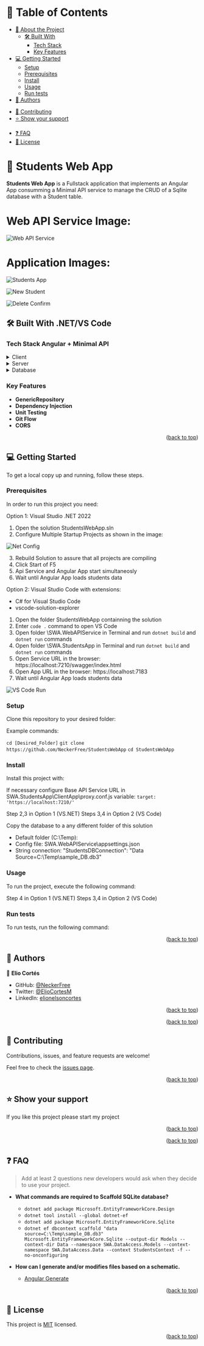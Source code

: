 <a name="readme-top"></a>

<!-- TABLE OF CONTENTS -->

# 📗 Table of Contents

- [📖 About the Project](#about-project)
  - [🛠 Built With](#built-with)
    - [Tech Stack](#tech-stack)
    - [Key Features](#key-features)
  <!-- - [🚀 Live Demo](#live-demo) -->
- [💻 Getting Started](#getting-started)
  - [Setup](#setup)
  - [Prerequisites](#prerequisites)
  - [Install](#install)
  - [Usage](#usage)
  - [Run tests](#run-tests)
  <!-- - [Deployment](#triangular_flag_on_post-deployment) -->
- [👥 Authors](#authors)
<!-- - [🔭 Future Features](#future-features) -->
- [🤝 Contributing](#contributing) 
- [⭐️ Show your support](#support)
<!-- - [🙏 Acknowledgements](#acknowledgements) -->
- [❓ FAQ](#faq)
- [📝 License](#license)

<!-- PROJECT DESCRIPTION -->

# 📖 Students Web App <a name="about-project"></a>

**Students Web App** is a Fullstack application that implements an Angular App consumming a Minimal API service to manage the CRUD of a Sqlite database with a Student table.

# Web API Service Image:
![Web API Service](https://user-images.githubusercontent.com/8497300/206936899-ae4fea5e-b1d1-4412-9a4b-1e63451f8bd5.png)

# Application Images:
![Students App](https://user-images.githubusercontent.com/8497300/206936932-df91a9bf-5c19-48b9-ac9e-d624780dbf04.png)

![New Student](https://user-images.githubusercontent.com/8497300/206936938-7a94f5d0-44a6-4c82-a9aa-290c97cd1c04.png)

![Delete Confirm](https://user-images.githubusercontent.com/8497300/206936946-d26408c0-de5d-470e-ac85-37dc91659a99.png)

## 🛠 Built With <a name="built-with">.NET/VS Code</a>

### Tech Stack <a name="tech-stack">Angular + Minimal API</a>

<details>
  <summary>Client</summary>
  <ul>
    <li><a href="https://learn.microsoft.com/en-us/visualstudio/javascript/tutorial-asp-net-core-with-angular?view=vs-2022">ASP.NET Core app with Angular</a></li>
    <li><a href="https://getbootstrap.com/docs/5.2/getting-started/introduction/">Bootstrap</a></li>
    <li><a href="https://angular.io/guide/form-validation">Angular Form Validation</a></li>
  </ul>
  </details>

<details>
  <summary>Server</summary>
  <ul>
    <li><a href="https://learn.microsoft.com/en-us/aspnet/core/fundamentals/minimal-apis?view=aspnetcore-7.0">Minimal API</a></li>
    <li><a href="https://learn.microsoft.com/en-us/aspnet/core/fundamentals/minimal-apis/openapi?view=aspnetcore-7.0">Open API Support(Swagger)</a></li>
    </ul>
</details>

<details>
<summary>Database</summary>
  <ul>
    <li><a href="https://learn.microsoft.com/en-us/ef/core/providers/sqlite/?tabs=dotnet-core-cli">SQLite EF Core Database Provider</a></li>
    <li><a href="https://learn.microsoft.com/en-us/ef/core/managing-schemas/scaffolding/?tabs=dotnet-core-cli">SQLite Scaffolding</a></li>
  </ul>
</details>

<!-- Features -->

### Key Features <a name="key-features"></a>

- **GenericRepository**
- **Dependency Injection**
- **Unit Testing**
- **Git Flow**
- **CORS**

<!-- <p align="right">(<a href="#readme-top">back to top</a>)</p> -->

<!-- LIVE DEMO -->

<!-- ## 🚀 Live Demo <a name="live-demo"></a> -->


<!-- - [Live Demo Link](https://yourdeployedapplicationlink.com) -->

<p align="right">(<a href="#readme-top">back to top</a>)</p>

<!-- GETTING STARTED -->

## 💻 Getting Started <a name="getting-started"></a>

To get a local copy up and running, follow these steps.

### Prerequisites

In order to run this project you need:

Option 1: Visual Studio .NET 2022 
1. Open the solution StudentsWebApp.sln
2. Configure Multiple Startup Projects as shown in the image:

![Net Config](https://user-images.githubusercontent.com/8497300/206937456-87eee0f5-ab65-4646-9312-b53ca8e71696.png)

3. Rebuild Solution to assure that all projects are compiling
4. Click Start of F5 
5. Api Service and Angular App start simultaneosly
6. Wait until Angular App loads students data

Option 2: Visual Studio Code with extensions:
- C# for Visual Studio Code
- vscode-solution-explorer
1. Open the folder StudentsWebApp containning the solution 
2. Enter `code .` command to open VS Code
3. Open folder \SWA.WebAPIService in Terminal and run `dotnet build` and `dotnet run` commands
4. Open folder \SWA.StudentsApp in Terminal and run `dotnet build` and `dotnet run` commands
5. Open Service URL in the browser: https://localhost:7210/swagger/index.html
6. Open App URL in the browser: https://localhost:7183
7. Wait until Angular App loads students data

![VS Code Run](https://user-images.githubusercontent.com/8497300/206937417-57a6c675-2eb8-43d4-a19b-289db63f2680.png)


### Setup

Clone this repository to your desired folder:


Example commands:

  `cd [Desired_Folder]`
  `git clone https://github.com/NeckerFree/StudentsWebApp`
  `cd StudentsWebApp`

### Install

Install this project with:
 
If necessary configure Base API Service URL in 
SWA.StudentsApp\ClientApp\proxy.conf.js 
variable: `target: 'https://localhost:7210/'`

Step 2,3 in Option 1 (VS.NET)
Steps 3,4 in Option 2 (VS Code)

Copy the database to a any different folder of this solution 
- Default folder (C:\Temp\): 
- Config file: SWA.WebAPIService\appsettings.json
- String connection: "StudentsDBConnection": "Data Source=C:\\Temp\\sample_DB.db3"

### Usage

To run the project, execute the following command:

Step 4 in Option 1 (VS.NET)
Steps 3,4 in Option 2 (VS Code)

### Run tests

To run tests, run the following command:

<!--
Example command:

```sh
  bin/rails test test/models/article_test.rb
```
--->

<!-- ### Deployment

You can deploy this project using: -->


<p align="right">(<a href="#readme-top">back to top</a>)</p>

<!-- AUTHORS -->

## 👥 Authors <a name="authors"></a>

👤 **Elio Cortés**

- GitHub: [@NeckerFree](https://github.com/NeckerFree)
- Twitter: [@ElioCortesM](https://twitter.com/ElioCortesM)
- LinkedIn: [elionelsoncortes](https://www.linkedin.com/in/elionelsoncortes/)

<p align="right">(<a href="#readme-top">back to top</a>)</p>

<!-- FUTURE FEATURES -->

<!-- ## 🔭 Future Features <a name="future-features"></a> -->

<!-- - [ ] **[new_feature_1]**
- [ ] **[new_feature_2]**
- [ ] **[new_feature_3]** -->

<p align="right">(<a href="#readme-top">back to top</a>)</p>

<!-- CONTRIBUTING -->

## 🤝 Contributing <a name="contributing"></a>

Contributions, issues, and feature requests are welcome!

Feel free to check the [issues page](../../issues/).

<p align="right">(<a href="#readme-top">back to top</a>)</p>

<!-- SUPPORT -->

## ⭐️ Show your support <a name="support"></a>

If you like this project please start my project

<p align="right">(<a href="#readme-top">back to top</a>)</p>

<!-- ACKNOWLEDGEMENTS -->
<!-- 
## 🙏 Acknowledgments <a name="acknowledgements"></a>

> Give credit to everyone who inspired your codebase.

I would like to thank... -->

<p align="right">(<a href="#readme-top">back to top</a>)</p>

<!-- FAQ (optional) -->

## ❓ FAQ <a name="faq"></a>

> Add at least 2 questions new developers would ask when they decide to use your project.

- **What commands are required to Scaffold SQLite database?**

  - `dotnet add package Microsoft.EntityFrameworkCore.Design`
  - `dotnet tool install --global dotnet-ef`
  - `dotnet add package Microsoft.EntityFrameworkCore.Sqlite`
  - `dotnet ef dbcontext scaffold "data source=C:\Temp\sample_DB.db3" Microsoft.EntityFrameworkCore.Sqlite --output-dir Models --context-dir Data --namespace SWA.DataAccess.Models --context-namespace SWA.DataAccess.Data --context StudentsContext -f --no-onconfiguring`

- **How can I generate and/or modifies files based on a schematic.**

  - [Angular Generate](https://angular.io/cli/generate)

<p align="right">(<a href="#readme-top">back to top</a>)</p>

<!-- LICENSE -->

## 📝 License <a name="license"></a>

This project is [MIT](./LICENSE) licensed.

<p align="right">(<a href="#readme-top">back to top</a>)</p>
